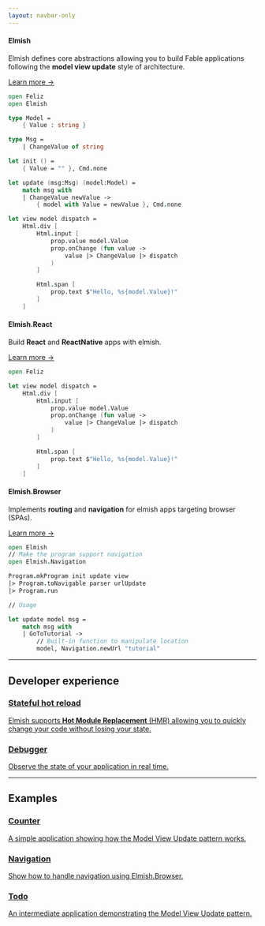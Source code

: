 ```yaml
---
layout: navbar-only
---
```



<div class="container mt-5" data-disable-copy-button="true">
    <!-- <section class="section">
        <h2 class="title is-2 has-text-primary has-text-centered">
            Thoth.Json
        </h2>
        <p class="content is-size-5 has-text-centered">
            JSON the simple and safe way
        </p>
    </section> -->
    <section class="section selling-points">


<div class="selling-point">
    <div class="selling-point-header">
        <h4 class="title has-text-primary">
            Elmish
        </h4>
        <div class="content is-size-5 mb-3">

Elmish defines core abstractions allowing you to build Fable applications following the **model view update** style of architecture.
        </div>
        <a href="https://elmish.github.io/elmish/">
            Learn more →
        </a>
    </div>
    <div class="selling-point-showcase content">

```fs
open Feliz
open Elmish

type Model =
    { Value : string }

type Msg =
    | ChangeValue of string

let init () =
    { Value = "" }, Cmd.none

let update (msg:Msg) (model:Model) =
    match msg with
    | ChangeValue newValue ->
        { model with Value = newValue }, Cmd.none

let view model dispatch =
    Html.div [
        Html.input [
            prop.value model.Value
            prop.onChange (fun value ->
                value |> ChangeValue |> dispatch
            )
        ]

        Html.span [
            prop.text $"Hello, %s{model.Value}!"
        ]
    ]
```
</div>
</div>


<div class="selling-point">
    <div class="selling-point-header">
        <h4 class="title has-text-primary">
            Elmish.React
        </h4>
        <div class="content is-size-5 mb-3">

Build **React** and **ReactNative** apps with elmish.
        </div>
        <a href="https://elmish.github.io/react/">
            Learn more →
        </a>
    </div>
    <div class="selling-point-showcase content">

```fs
open Feliz

let view model dispatch =
    Html.div [
        Html.input [
            prop.value model.Value
            prop.onChange (fun value ->
                value |> ChangeValue |> dispatch
            )
        ]

        Html.span [
            prop.text $"Hello, %s{model.Value}!"
        ]
    ]
```
</div>
</div>


<div class="selling-point">
    <div class="selling-point-header">
        <h4 class="title has-text-primary">
            Elmish.Browser
        </h4>
        <div class="content is-size-5 mb-3">

Implements **routing** and **navigation** for elmish apps targeting browser (SPAs).
        </div>
        <a href="https://elmish.github.io/browser/">
            Learn more →
        </a>
    </div>
    <div class="selling-point-showcase content">

```fs
open Elmish
// Make the program support navigation
open Elmish.Navigation

Program.mkProgram init update view
|> Program.toNavigable parser urlUpdate
|> Program.run

// Usage

let update model msg =
    match msg with
    | GoToTutorial ->
        // Built-in function to manipulate location
        model, Navigation.newUrl "tutorial"
```
</div>
</div>


</div>

<hr>

<section class="section">

<h2 class="title has-text-centered mb-6">Developer experience</h2>


<div class="feature-grid container">
    <div class="feature-header">
    </div>
    <div class="feature-grid-features">
        <div>
            <a href="https://elmish.github.io/hmr/">
                <span class="icon is-large">
                    <i class="fas fa-forward fa-2x"></i>
                </span>
                <h3>Stateful hot reload</h3>
                <p>
                Elmish supports <strong>Hot Module Replacement</strong  > (HMR) allowing you to quickly change your code without losing your state.
                </p>
            </a>
        </div>
        <div>
            <a href="https://elmish.github.io/debugger/">
                <span class="icon is-large">
                    <i class="fas fa-bug fa-2x"></i>
                </span>
                <h3>Debugger</h3>
                <p>
                Observe the state of your application in real time.
                </p>
            </a>
        </div>
    </div>
</div>

</section>

<hr>

<section class="section">

<h2 class="title has-text-centered">Examples</h2>


<div class="feature-grid container">
    <div class="feature-header">
    </div>
    <div class="feature-grid-features">
        <div>
            <a href="https://elmish.github.io/sample-react-counter/">
                <h3>Counter</h3>
                <p>
                A simple application showing how the Model View Update pattern works.
                </p>
            </a>
        </div>
        <div>
            <a href="https://elmish.github.io/sample-react-navigation/#home">
                <h3>Navigation</h3>
                <p>
                Show how to handle navigation using Elmish.Browser.
                </p>
            </a>
        </div>
        <div>
            <a href="https://elmish.github.io/sample-react-todomvc/">
                <h3>Todo</h3>
                <p>
                An intermediate application demonstrating the Model View Update pattern.
                </p>
            </a>
        </div>
    </div>
</div>

</section>
